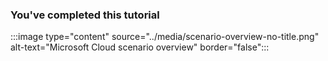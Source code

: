 <!-- markdownlint-disable MD041 -->

### You've completed this tutorial

:::image type="content" source="../media/scenario-overview-no-title.png" alt-text="Microsoft Cloud scenario overview" border="false":::


